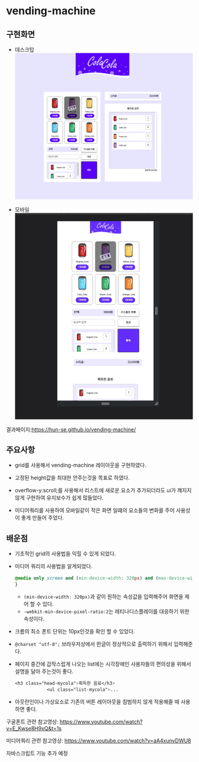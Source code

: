 # vending-machine

## 구현화면

- 데스크탑
  <img src="images/벤딩머신.png">

- 모바일
  <img src="images/벤딩머신_모바일.gif">

결과페이지:https://hun-se.github.io/vending-machine/

## 주요사항

- grid를 사용해서 vending-machine 레이아웃을 구현하였다.

- 고정된 height값을 최대한 안주는것을 목표로 하였다.

- overflow-y:scroll;를 사용해서 리스트에 새로운 요소가 추가되더라도 ui가 꺠지지 않게 구현하여 유지보수가 쉽게 많들었다.

- 미디어쿼리를 사용하여 모바일같이 작은 화면 일떄의 요소들의 변화를 주어 사용성이 좋게 만들어 주었다.

## 배운점

- 기초적인 grid의 사용법을 익힐 수 있게 되었다.
- 미디어 쿼리의 사용법을 알게되었다.

  ```css
  @media only screen and (min-device-width: 320px) and (max-device-width: 480px) and (-webkit-min-device-pixel-ratio: 2) {
  }
  ```

  - `(min-device-width: 320px)`과 같이 원하는 속성값을 입력해주어 화면을 제어 할 수 있다.
  - `-webkit-min-device-pixel-ratio:2`는 레티나디스플레이를 대응하기 위한 속성이다.

- 크롬의 최소 폰트 단위는 10px인것을 확인 할 수 있었다.
- `@charset "utf-8";` 브라우저상에서 한글이 정상적으로 출력하기 위해서 입력해준다.
- 페이지 중간에 갑작스럽게 나오는 list에는 시각장애인 사용자들의 편의성을 위해서 설명을 달아 주는것이 좋다.

  ```css
  <h3 class="head-mycola">획득한 음료</h3>
              <ul class="list-mycola">...
  ```

- 아웃란인이나 가상요소로 기존의 버튼 레이아웃을 침범하지 않게 적용해줄 때 사용하면 좋다.

구굴폰트 관련 참고영상: https://www.youtube.com/watch?v=E_Kwse8H9xQ&t=1s

미디어쿼리 관련 참고영상: https://www.youtube.com/watch?v=aA4xunvDWU8

자바스크립트 기능 추가 예정
